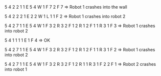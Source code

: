 5 4
2 2
1 1 E
5 4 W
1 F 7
2 F 7
=> Robot 1 crashes into the wall

5 4
2 2
2 1 E
2 2 W
1 L 1
1 F 2
=> Robot 1 crashes into robot 2

5 4
2 7
1 1 E
5 4 W
1 F 3
2 R 3
2 F 1
2 R 1
2 F 1
1 R 3
1 F 3
=> Robot 1 crashes into robot 2

5 4
1 1
1 1 E
1 F 4
=> OK

5 4
2 7
1 1 E
5 4 W
1 F 3
2 R 3
2 F 1
2 R 1
2 F 1
1 R 3
1 F 2
=> Robot 1 crashes into robot 2

5 4
2 7
1 1 E
5 4 W
1 F 3
2 R 3
2 F 1
2 R 1
1 R 3
1 F 2
2 F 1
=> Robot 2 crashes into robot 1
